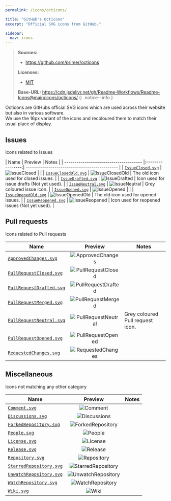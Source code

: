 ```yaml
---
permalink: /icons/octicons/

title: "GitHub's Octicons"
excerpt: "Official SVG icons from GitHub."

sidebar:
  nav: icons
---
```


[LicenseOcticons]: https://github.com/primer/octicons/blob/main/LICENSE

> **Sources:**
> - https://github.com/primer/octicons
> 
> **Licenses:**
> - [MIT][LicenseOcticons]
>
> **Base-URL:** https://cdn.jsdelivr.net/gh/Readme-Workflows/Readme-Icons@main/icons/octicons/
{: .notice--info }

Octicons are GitHubs official SVG icons which are used across their website but also in various software.  
We use the 16px variant of the icons and recoloured them to match their usual place of display.

## Issues
Icons related to Issues

| Name                                   | Preview           | Notes                                         |
| -------------------------------------- |:-------- --------:| --------------------------------------------- |
| [`IssueClosed.svg`][IssueClosed]       | ![IssueClosed]    |                                               |
| [`IssueClosedOld.svg`][IssueClosedOld] | ![IssueClosedOld] | The old icon used for closed issues.          |
| [`IssueDrafted.svg`][IssueDrafted]     | ![IssueDrafted]   | Icon used for issue drafts (Not yet used).    |
| [`IssueNeutral.svg`][IssueNeutral]     | ![IssueNeutral]   | Grey coloured issue icon.                     |
| [`IssueOpened.svg`][IssueOpened]       | ![IssueOpened]    |                                               |
| [`IssueOpenedOld.svg`][IssueOpenedOld] | ![IssueOpenedOld] | The old icon used for opened issues.          |
| [`IssueReopened.svg`][IssueReopened]   | ![IssueReopened]  | Icon used for reopened issues (Not yet used). |

[IssueClosed]: https://cdn.jsdelivr.net/gh/Readme-Workflows/Readme-Icons@main/icons/octicons/IssueClosed.svg
[IssueClosedOld]: https://cdn.jsdelivr.net/gh/Readme-Workflows/Readme-Icons@main/icons/octicons/IssueClosedOld.svg
[IssueDrafted]: https://cdn.jsdelivr.net/gh/Readme-Workflows/Readme-Icons@main/icons/octicons/IssueDrafted.svg
[IssueNeutral]: https://cdn.jsdelivr.net/gh/Readme-Workflows/Readme-Icons@main/icons/octicons/IssueNeutral.svg
[IssueOpened]: https://cdn.jsdelivr.net/gh/Readme-Workflows/Readme-Icons@main/icons/octicons/IssueOpened.svg
[IssueOpenedOld]: https://cdn.jsdelivr.net/gh/Readme-Workflows/Readme-Icons@main/icons/octicons/IssueOpenedOld.svg
[IssueReopened]: https://cdn.jsdelivr.net/gh/Readme-Workflows/Readme-Icons@main/icons/octicons/IssueReopened.svg

## Pull requests
Icons related to Pull requests

| Name                                           | Preview               | Notes                            |
| ---------------------------------------------- |:---------------------:| -------------------------------- |
| [`ApprovedChanges.svg`][ApprovedChanges]       | ![ApprovedChanges]    |                                  |
| [`PullRequestClosed.svg`][PullRequestClosed]   | ![PullRequestClosed]  |                                  |
| [`PullRequestDrafted.svg`][PullRequestDrafted] | ![PullRequestDrafted] |                                  |
| [`PullRequestMerged.svg`][PullRequestMerged]   | ![PullRequestMerged]  |                                  |
| [`PullRequestNeutral.svg`][PullRequestNeutral] | ![PullRequestNeutral] | Grey coloured Pull request icon. |
| [`PullRequestOpened.svg`][PullRequestOpened]   | ![PullRequestOpened]  |                                  |
| [`RequestedChanges.svg`][RequestedChanges]     | ![RequestedChanges]   |                                  |

[ApprovedChanges]: https://cdn.jsdelivr.net/gh/Readme-Workflows/Readme-Icons@main/icons/octicons/ApprovedChanges.svg
[PullRequestClosed]: https://cdn.jsdelivr.net/gh/Readme-Workflows/Readme-Icons@main/icons/octicons/PullRequestClosed.svg
[PullRequestDrafted]: https://cdn.jsdelivr.net/gh/Readme-Workflows/Readme-Icons@main/icons/octicons/PullRequestDrafted.svg
[PullRequestMerged]: https://cdn.jsdelivr.net/gh/Readme-Workflows/Readme-Icons@main/icons/octicons/PullRequestMerged.svg
[PullRequestNeutral]: https://cdn.jsdelivr.net/gh/Readme-Workflows/Readme-Icons@main/icons/octicons/PullRequestNeutral.svg
[PullRequestOpened]: https://cdn.jsdelivr.net/gh/Readme-Workflows/Readme-Icons@main/icons/octicons/PullRequestOpened.svg
[RequestedChanges]: https://cdn.jsdelivr.net/gh/Readme-Workflows/Readme-Icons@main/icons/octicons/RequestedChanges.svg

## Miscellaneous
Icons not matching any other category

| Name                                         | Preview              | Notes |
| -------------------------------------------- |:--------------------:| ----- |
| [`Comment.svg`][Comment]                     | ![Comment]           |       |
| [`Discussions.svg`][Discussions]             | ![Discussions]       |       |
| [`ForkedRepository.svg`][ForkedRepository]   | ![ForkedRepository]  |       |
| [`People.svg`][People]                       | ![People]            |       |
| [`License.svg`][License]                     | ![License]           |       |
| [`Release.svg`][Release]                     | ![Release]           |       |
| [`Repository.svg`][Repository]               | ![Repository]        |       |
| [`StarredRepository.svg`][StarredRepository] | ![StarredRepository] |       |
| [`UnwatchRepository.svg`][UnwatchRepository] | ![UnwatchRepository] |       |
| [`WatchRepository.svg`][WatchRepository]     | ![WatchRepository]   |       |
| [`Wiki.svg`][Wiki]                           | ![Wiki]              |       |

[Comment]: https://cdn.jsdelivr.net/gh/Readme-Workflows/Readme-Icons@main/icons/octicons/Comment.svg
[Discussions]: https://cdn.jsdelivr.net/gh/Readme-Workflows/Readme-Icons@main/icons/octicons/Discussions.svg
[ForkedRepository]: https://cdn.jsdelivr.net/gh/Readme-Workflows/Readme-Icons@main/icons/octicons/ForkedRepository.svg
[People]: https://cdn.jsdelivr.net/gh/Readme-Workflows/Readme-Icons@main/icons/octicons/People.svg
[License]: https://cdn.jsdelivr.net/gh/Readme-Workflows/Readme-Icons@main/icons/octicons/License.svg
[Release]: https://cdn.jsdelivr.net/gh/Readme-Workflows/Readme-Icons@main/icons/octicons/Release.svg
[Repository]: https://cdn.jsdelivr.net/gh/Readme-Workflows/Readme-Icons@main/icons/octicons/Repository.svg
[StarredRepository]: https://cdn.jsdelivr.net/gh/Readme-Workflows/Readme-Icons@main/icons/octicons/StarredRepository.svg
[UnwatchRepository]: https://cdn.jsdelivr.net/gh/Readme-Workflows/Readme-Icons@main/icons/octicons/UnwatchRepository.svg
[WatchRepository]: https://cdn.jsdelivr.net/gh/Readme-Workflows/Readme-Icons@main/icons/octicons/WatchRepository.svg
[Wiki]: https://cdn.jsdelivr.net/gh/Readme-Workflows/Readme-Icons@main/icons/octicons/Wiki.svg
